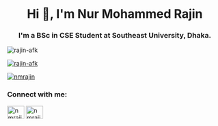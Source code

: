 <h1 align="center">Hi 👋, I'm Nur Mohammed Rajin</h1>
<h3 align="center">I'm a BSc in CSE Student at Southeast University, Dhaka.</h3>

<p align="left"> <img src="https://komarev.com/ghpvc/?username=rajin-afk&label=Profile%20views&color=0e75b6&style=flat" alt="rajin-afk" /> </p>

<p align="left"> <a href="https://github.com/ryo-ma/github-profile-trophy"><img src="https://github-profile-trophy.vercel.app/?username=rajin-afk" alt="rajin-afk" /></a> </p>

<p align="left"> <a href="https://twitter.com/nmrajin" target="blank"><img src="https://img.shields.io/twitter/follow/nmrajin?logo=twitter&style=for-the-badge" alt="nmrajin" /></a> </p>

<h3 align="left">Connect with me:</h3>
<p align="left">
<a href="https://twitter.com/nmrajin" target="blank"><img align="center" src="https://raw.githubusercontent.com/rahuldkjain/github-profile-readme-generator/master/src/images/icons/Social/twitter.svg" alt="nmrajin" height="30" width="40" /></a>
<a href="https://kaggle.com/nmrajin" target="blank"><img align="center" src="https://raw.githubusercontent.com/rahuldkjain/github-profile-readme-generator/master/src/images/icons/Social/kaggle.svg" alt="nmrajin" height="30" width="40" /></a>
</p>
